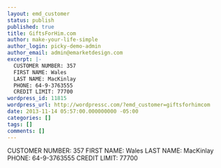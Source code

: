 ```yaml
---
layout: emd_customer
status: publish
published: true
title: GiftsForHim.com
author: make-your-life-simple
author_login: picky-demo-admin
author_email: admin@emarketdesign.com
excerpt: |-
  CUSTOMER NUMBER: 357
  FIRST NAME: Wales
  LAST NAME: MacKinlay
  PHONE: 64-9-3763555
  CREDIT LIMIT: 77700
wordpress_id: 11815
wordpress_url: http://wordpressc.com/?emd_customer=giftsforhimcom
date: 2013-11-14 05:57:00.000000000 -05:00
categories: []
tags: []
comments: []
---
```

CUSTOMER NUMBER: 357
FIRST NAME: Wales
LAST NAME: MacKinlay
PHONE: 64-9-3763555
CREDIT LIMIT: 77700
